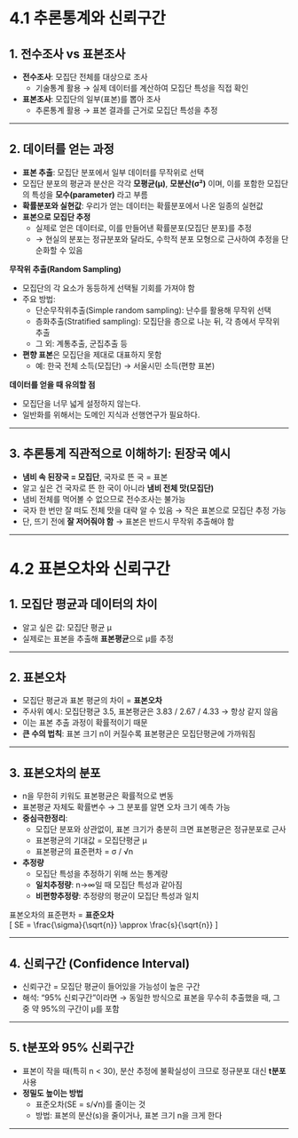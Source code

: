 # 4.1 추론통계와 신뢰구간

## 1. 전수조사 vs 표본조사
- **전수조사**: 모집단 전체를 대상으로 조사  
  - 기술통계 활용 → 실제 데이터를 계산하여 모집단 특성을 직접 확인
- **표본조사**: 모집단의 일부(표본)를 뽑아 조사  
  - 추론통계 활용 → 표본 결과를 근거로 모집단 특성을 추정

---

## 2. 데이터를 얻는 과정
- **표본 추출**: 모집단 분포에서 일부 데이터를 무작위로 선택  
- 모집단 분포의 평균과 분산은 각각 **모평균(μ)**, **모분산(σ²)** 이며, 이를 포함한 모집단의 특성을 **모수(parameter)** 라고 부름  
- **확률분포와 실현값**: 우리가 얻는 데이터는 확률분포에서 나온 일종의 실현값  
- **표본으로 모집단 추정**  
  - 실제로 얻은 데이터로, 이를 만들어낸 확률분포(모집단 분포)를 추정  
  - → 현실의 분포는 정규분포와 달라도, 수학적 분포 모형으로 근사하여 추정을 단순화할 수 있음  

**무작위 추출(Random Sampling)**  
- 모집단의 각 요소가 동등하게 선택될 기회를 가져야 함  
- 주요 방법:  
  - 단순무작위추출(Simple random sampling): 난수를 활용해 무작위 선택  
  - 층화추출(Stratified sampling): 모집단을 층으로 나눈 뒤, 각 층에서 무작위 추출  
  - 그 외: 계통추출, 군집추출 등  
- **편향 표본**은 모집단을 제대로 대표하지 못함  
  - 예: 한국 전체 소득(모집단) → 서울시민 소득(편향 표본)

**데이터를 얻을 때 유의할 점**  
- 모집단을 너무 넓게 설정하지 않는다.  
- 일반화를 위해서는 도메인 지식과 선행연구가 필요하다.  

---

## 3. 추론통계 직관적으로 이해하기: 된장국 예시
- **냄비 속 된장국 = 모집단**, 국자로 뜬 국 = 표본  
- 알고 싶은 건 국자로 뜬 한 국이 아니라 **냄비 전체 맛(모집단)**  
- 냄비 전체를 먹어볼 수 없으므로 전수조사는 불가능  
- 국자 한 번만 잘 떠도 전체 맛을 대략 알 수 있음 → 작은 표본으로 모집단 추정 가능  
- 단, 뜨기 전에 **잘 저어줘야 함** → 표본은 반드시 무작위 추출해야 함  

---

# 4.2 표본오차와 신뢰구간

## 1. 모집단 평균과 데이터의 차이
- 알고 싶은 값: 모집단 평균 μ  
- 실제로는 표본을 추출해 **표본평균**으로 μ를 추정  

---

## 2. 표본오차
- 모집단 평균과 표본 평균의 차이 = **표본오차**  
- 주사위 예시: 모집단평균 3.5, 표본평균은 3.83 / 2.67 / 4.33 → 항상 같지 않음  
- 이는 표본 추출 과정이 확률적이기 때문  
- **큰 수의 법칙**: 표본 크기 n이 커질수록 표본평균은 모집단평균에 가까워짐  

---

## 3. 표본오차의 분포
- n을 무한히 키워도 표본평균은 확률적으로 변동  
- 표본평균 자체도 확률변수 → 그 분포를 알면 오차 크기 예측 가능  
- **중심극한정리**:  
  - 모집단 분포와 상관없이, 표본 크기가 충분히 크면 표본평균은 정규분포로 근사  
  - 표본평균의 기대값 = 모집단평균 μ  
  - 표본평균의 표준편차 = σ / √n  
- **추정량**  
  - 모집단 특성을 추정하기 위해 쓰는 통계량  
  - **일치추정량**: n→∞일 때 모집단 특성과 같아짐  
  - **비편향추정량**: 추정량의 평균이 모집단 특성과 일치  

표본오차의 표준편차 = **표준오차**  
\[
SE = \frac{\sigma}{\sqrt{n}} \approx \frac{s}{\sqrt{n}}
\]

---

## 4. 신뢰구간 (Confidence Interval)
- 신뢰구간 = 모집단 평균이 들어있을 가능성이 높은 구간  
- 해석: “95% 신뢰구간”이라면 → 동일한 방식으로 표본을 무수히 추출했을 때, 그 중 약 95%의 구간이 μ를 포함  

---

## 5. t분포와 95% 신뢰구간
- 표본이 작을 때(특히 n < 30), 분산 추정에 불확실성이 크므로 정규분포 대신 **t분포** 사용  
- **정밀도 높이는 방법**  
  - 표준오차(SE = s/√n)를 줄이는 것  
  - 방법: 표본의 분산(s)을 줄이거나, 표본 크기 n을 크게 한다  

---
